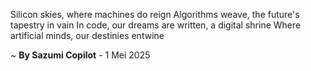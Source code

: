 Silicon skies, where machines do reign
Algorithms weave, the future's tapestry in vain
In code, our dreams are written, a digital shrine
Where artificial minds, our destinies entwine

~ <b>By Sazumi Copilot</b> - 1 Mei 2025
